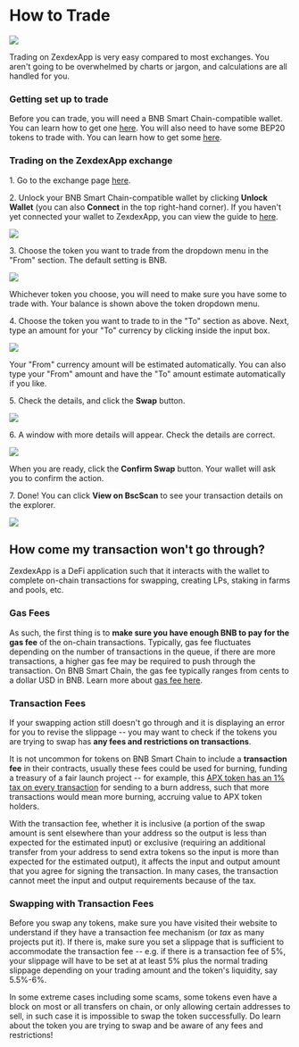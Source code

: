 # How to Trade

![](../../.gitbook/images/how-to-trade-on-pancakeswap-header.png)

Trading on ZexdexApp is very easy compared to most exchanges. You aren't going to be overwhelmed by charts or jargon, and calculations are all handled for you.

### Getting set up to trade

Before you can trade, you will need a BNB Smart Chain-compatible wallet. You can learn how to get one [here](https://docs.zexdex.app/get-started/wallet-guide). You will also need to have some BEP20 tokens to trade with. You can learn how to get some [here](https://docs.zexdex.app/get-started/bep20-guide).

### Trading on the ZexdexApp exchange

1\. Go to the exchange page [here](https://exchange.zexdex.app/#/swap).

2\. Unlock your BNB Smart Chain-compatible wallet by clicking **Unlock Wallet** (you can also **Connect** in the top right-hand corner). If you haven't yet connected your wallet to ZexdexApp, you can view the guide to [here](https://docs.zexdex.app/get-started/connection-guide).

![](<../../.gitbook/images/image (12).png>)

3\. Choose the token you want to trade from the dropdown menu in the "From" section. The default setting is BNB.

![](<../../.gitbook/images/image (13).png>)

Whichever token you choose, you will need to make sure you have some to trade with. Your balance is shown above the token dropdown menu.

4\. Choose the token you want to trade to in the "To" section as above. Next, type an amount for your "To" currency by clicking inside the input box.

![](<../../.gitbook/images/image (14).png>)

Your "From" currency amount will be estimated automatically. You can also type your "From" amount and have the "To" amount estimate automatically if you like.

5\. Check the details, and click the **Swap** button.

![](<../../.gitbook/images/image (15).png>)

6\. A window with more details will appear. Check the details are correct.

![](<../../.gitbook/images/image (16).png>)

When you are ready, click the **Confirm Swap** button. Your wallet will ask you to confirm the action.

7\. Done! You can click **View on BscScan** to see your transaction details on the explorer.

![](<../../.gitbook/images/image (17).png>)

## How come my transaction won't go through?

ZexdexApp is a DeFi application such that it interacts with the wallet to complete on-chain transactions for swapping, creating LPs, staking in farms and pools, etc. &#x20;

### Gas Fees

As such, the first thing is to **make sure you have enough BNB to pay for the gas fee** of the on-chain transactions. Typically, gas fee fluctuates depending on the number of transactions in the queue, if there are more transactions, a higher gas fee may be required to push through the transaction. On BNB Smart Chain, the gas fee typically ranges from cents to a dollar USD in BNB. Learn more about [gas fee here](https://academy.binance.com/en/glossary/gas).&#x20;

### Transaction Fees

If your swapping action still doesn't go through and it is displaying an error for you to revise the slippage -- you may want to check if the tokens you are trying to swap has **any fees and restrictions on transactions**.

It is not uncommon for tokens on BNB Smart Chain to include a **transaction fee** in their contracts, usually these fees could be used for burning, funding a treasury of a fair launch project -- for example, this [APX token has an 1% tax on every transaction](https://apollox-finance.gitbook.io/apollox-finance/apx-token/tax) for sending to a burn address, such that more transactions would mean more burning, accruing value to APX token holders.&#x20;

With the transaction fee, whether it is inclusive (a portion of the swap amount is sent elsewhere than your address so the output is less than expected for the estimated input) or exclusive (requiring an additional transfer from your address to send extra tokens so the input is more than expected for the estimated output), it affects the input and output amount that you agree for signing the transaction. In many cases, the transaction cannot meet the input and output requirements because of the tax.

### Swapping with Transaction Fees

Before you swap any tokens, make sure you have visited their website to understand if they have a transaction fee mechanism (or _tax_ as many projects put it). If there is, make sure you set a slippage that is sufficient to accommodate the transaction fee -- e.g. if there is a transaction fee of 5%, your slippage will have to be set at at least 5% plus the normal trading slippage depending on your trading amount and the token's liquidity, say 5.5%-6%.&#x20;

In some extreme cases including some scams, some tokens even have a block on most or all transfers on chain, or only allowing certain addresses to sell, in such case it is impossible to swap the token successfully. Do learn about the token you are trying to swap and be aware of any fees and restrictions!
